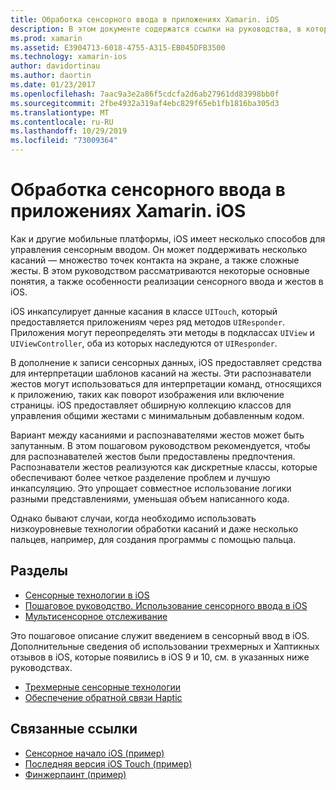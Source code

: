 ```yaml
---
title: Обработка сенсорного ввода в приложениях Xamarin. iOS
description: В этом документе содержатся ссылки на руководства, в которых описывается работа с сенсорным касанием, несколькими касаниями, жестами и трехмерным касанием в приложении Xamarin. iOS.
ms.prod: xamarin
ms.assetid: E3904713-6018-4755-A315-EB045DFB3500
ms.technology: xamarin-ios
author: davidortinau
ms.author: daortin
ms.date: 01/23/2017
ms.openlocfilehash: 7aac9a3e2a86f5cdcfa2d6ab27961dd83998bb0f
ms.sourcegitcommit: 2fbe4932a319af4ebc829f65eb1fb1816ba305d3
ms.translationtype: MT
ms.contentlocale: ru-RU
ms.lasthandoff: 10/29/2019
ms.locfileid: "73009364"
---
```

# <a name="handling-touch-in-xamarinios-apps"></a>Обработка сенсорного ввода в приложениях Xamarin. iOS

Как и другие мобильные платформы, iOS имеет несколько способов для управления сенсорным вводом. Он может поддерживать несколько касаний — множество точек контакта на экране, а также сложные жесты. В этом руководством рассматриваются некоторые основные понятия, а также особенности реализации сенсорного ввода и жестов в iOS.

iOS инкапсулирует данные касания в классе `UITouch`, который предоставляется приложениям через ряд методов `UIResponder`. Приложения могут переопределять эти методы в подклассах `UIView` и `UIViewController`, оба из которых наследуются от `UIResponder`.

В дополнение к записи сенсорных данных, iOS предоставляет средства для интерпретации шаблонов касаний на жесты. Эти распознаватели жестов могут использоваться для интерпретации команд, относящихся к приложению, таких как поворот изображения или включение страницы. iOS предоставляет обширную коллекцию классов для управления общими жестами с минимальным добавленным кодом.

Вариант между касаниями и распознавателями жестов может быть запутанным. В этом пошаговом руководством рекомендуется, чтобы для распознавателей жестов были предоставлены предпочтения. Распознаватели жестов реализуются как дискретные классы, которые обеспечивают более четкое разделение проблем и лучшую инкапсуляцию. Это упрощает совместное использование логики разными представлениями, уменьшая объем написанного кода.

Однако бывают случаи, когда необходимо использовать низкоуровневые технологии обработки касаний и даже несколько пальцев, например, для создания программы с помощью пальца.

## <a name="sections"></a>Разделы

- [Сенсорные технологии в iOS](touch-in-ios.md)
- [Пошаговое руководство. Использование сенсорного ввода в iOS](ios-touch-walkthrough.md)
- [Мультисенсорное отслеживание](touch-tracking.md)

Это пошаговое описание служит введением в сенсорный ввод в iOS. Дополнительные сведения об использовании трехмерных и Хаптикных отзывов в iOS, которые появились в iOS 9 и 10, см. в указанных ниже руководствах.

- [Трехмерные сенсорные технологии](~/ios/platform/3d-touch.md)
- [Обеспечение обратной связи Haptic](~/ios/user-interface/ios-ui/haptic-feedback.md)

## <a name="related-links"></a>Связанные ссылки

- [Сенсорное начало iOS (пример)](https://docs.microsoft.com/samples/xamarin/ios-samples/applicationfundamentals-touch-start)
- [Последняя версия iOS Touch (пример)](https://docs.microsoft.com/samples/xamarin/ios-samples/applicationfundamentals-touch-final)
- [Финжерпаинт (пример)](https://docs.microsoft.com/samples/xamarin/ios-samples/applicationfundamentals-fingerpaint)

